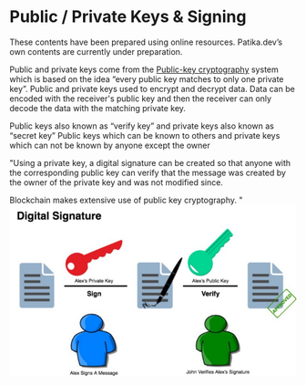 # Public / Private Keys & Signing

These contents have been prepared using online resources. Patika.dev’s own contents are currently under preparation.

Public and private keys come from the [Public-key cryptography](https://en.wikipedia.org/wiki/Public-key_cryptography#cite_note-rfc4949-1) system which is based on the idea “every public key matches to only one private key”. Public and private keys used to encrypt and decrypt data. Data can be encoded with the receiver's public key and then the receiver can only decode the data with the matching private key.

Public keys also known as “verify key” and private keys also known as “secret key”
Public keys which can be known to others and private keys which can not be known by anyone except the owner

"Using a private key, a digital signature can be created so that anyone with the corresponding public key can verify that the message was created by the owner of the private key and was not modified since.

Blockchain makes extensive use of public key cryptography.
"
![images](https://raw.githubusercontent.com/Kodluyoruz/taskforce/main/Web3/publicPrivateKeysSigning/figures/Blockchain.jpeg)













